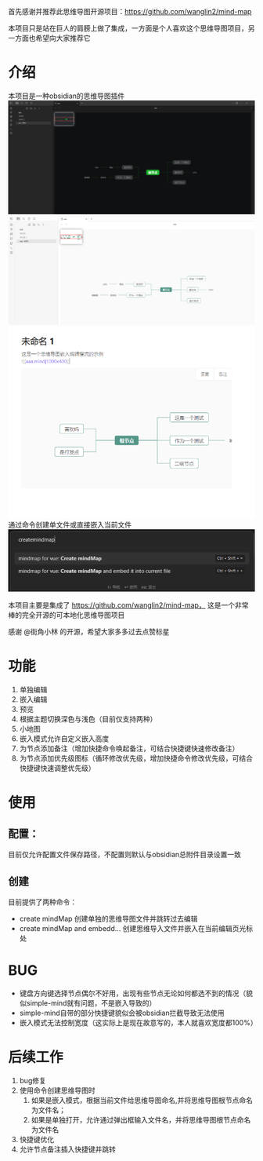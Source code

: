 首先感谢并推荐此思维导图开源项目：https://github.com/wanglin2/mind-map

本项目只是站在巨人的肩膀上做了集成，一方面是个人喜欢这个思维导图项目，另一方面也希望向大家推荐它
# 介绍
本项目是一种obsidian的思维导图插件
![img.png](readme/img.png)
![img.png](readme/img-2.png)
![img.png](readme/img3.png)
通过命令创建单文件或直接嵌入当前文件
![img.png](readme/img_1.png)


本项目主要是集成了 https://github.com/wanglin2/mind-map，
这是一个非常棒的完全开源的可本地化思维导图项目

感谢 @街角小林 的开源，希望大家多多过去点赞标星

# 功能
1. 单独编辑
2. 嵌入编辑
3. 预览
4. 根据主题切换深色与浅色（目前仅支持两种）
5. 小地图
6. 嵌入模式允许自定义嵌入高度
7. 为节点添加备注（增加快捷命令唤起备注，可结合快捷键快速修改备注）
8. 为节点添加优先级图标（循环修改优先级，增加快捷命令修改优先级，可结合快捷键快速调整优先级）

# 使用
## 配置：
目前仅允许配置文件保存路径，不配置则默认与obsidian总附件目录设置一致
## 创建
目前提供了两种命令：
- create mindMap   创建单独的思维导图文件并跳转过去编辑
- create mindMap and embedd...  创建思维导入文件并嵌入在当前编辑页光标处


# BUG
- 键盘方向键选择节点偶尔不好用，出现有些节点无论如何都选不到的情况（貌似simple-mind就有问题，不是嵌入导致的）
- simple-mind自带的部分快捷键貌似会被obsidian拦截导致无法使用
- 嵌入模式无法控制宽度（这实际上是现在故意写的，本人就喜欢宽度都100%）

# 后续工作
1. bug修复
2. 使用命令创建思维导图时
   1. 如果是嵌入模式，根据当前文件给思维导图命名,并将思维导图根节点命名为文件名；
   2. 如果是单独打开，允许通过弹出框输入文件名，并将思维导图根节点命名为文件名
3. 快捷键优化
4. 允许节点备注插入快捷键并跳转






